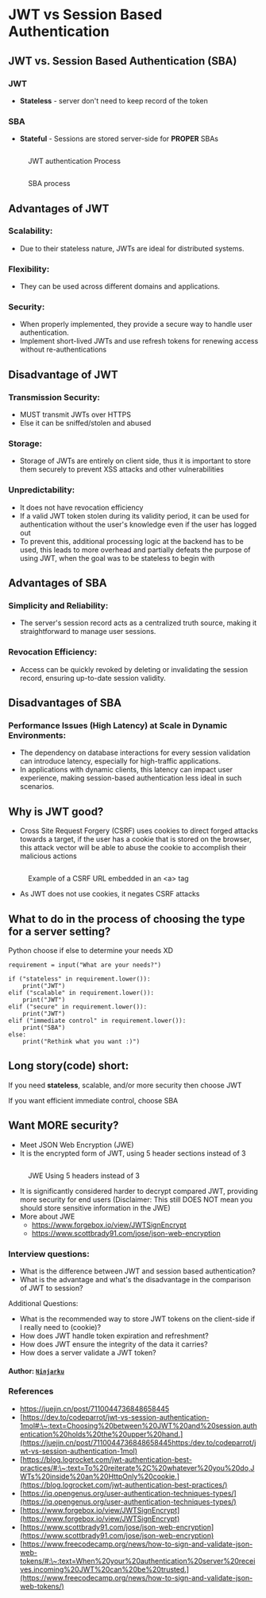 # JWT vs Session Based Authentication

## JWT vs. Session Based Authentication (SBA)

### JWT

* **Stateless** - server don't need to keep record of the token

### SBA

* **Stateful** - Sessions are stored server-side for **PROPER** SBAs

<figure><img src="../../.gitbook/assets/image (11).png" alt=""><figcaption><p>JWT authentication Process</p></figcaption></figure>

<figure><img src="../../.gitbook/assets/image (13).png" alt=""><figcaption><p>SBA process </p></figcaption></figure>

## Advantages of JWT

### Scalability:

* Due to their stateless nature, JWTs are ideal for distributed systems.&#x20;

### Flexibility:

* They can be used across different domains and applications.&#x20;

### Security:

* When properly implemented, they provide a secure way to handle user authentication.
* Implement short-lived JWTs and use refresh tokens for renewing access without re-authentications

## Disadvantage of JWT

### Transmission Security:

* MUST transmit JWTs over HTTPS
* Else it can be sniffed/stolen and abused&#x20;

### Storage:

* Storage of JWTs are entirely on client side, thus it is important to store them securely to prevent XSS attacks and other vulnerabilities&#x20;

### Unpredictability:

* It does not have revocation efficiency
* If a valid JWT token stolen during its validity period, it can be used for authentication without the user's knowledge even if the user has logged out
* To prevent this, additional processing logic at the backend has to be used, this leads to more overhead and partially defeats the purpose of using JWT, when the goal was to be stateless to begin with

## Advantages of SBA

### Simplicity and Reliability:

* The server's session record acts as a centralized truth source, making it straightforward to manage user sessions.&#x20;

### Revocation Efficiency:

* Access can be quickly revoked by deleting or invalidating the session record, ensuring up-to-date session validity.

## Disadvantages of SBA

### Performance Issues (High Latency) at Scale in Dynamic Environments:

* The dependency on database interactions for every session validation can introduce latency, especially for high-traffic applications.
* In applications with dynamic clients, this latency can impact user experience, making session-based authentication less ideal in such scenarios.

## **Why is JWT good?**

* Cross Site Request Forgery (CSRF) uses cookies to direct forged attacks towards a target, if the user has a cookie that is stored on the browser, this attack vector will be able to abuse the cookie to accomplish their malicious actions

<figure><img src="../../.gitbook/assets/image (10).png" alt=""><figcaption><p>Example of a CSRF URL embedded in an &#x3C;a> tag</p></figcaption></figure>

* As JWT does not use cookies, it negates CSRF attacks



## What to do in the process of choosing the type for a server setting?

Python choose if else to determine your needs XD

```
requirement = input("What are your needs?") 

if ("stateless" in requirement.lower()):
	print("JWT")
elif ("scalable" in requirement.lower()):
	print("JWT")
elif ("secure" in requirement.lower()):
	print("JWT")
elif ("immediate control" in requirement.lower()):
	print("SBA")
else:
	print("Rethink what you want :)")
```

## Long story(code) short:

If you need **stateless**, scalable, and/or more security then choose JWT

If you want  efficient immediate control, choose SBA



## **Want MORE security?**

* Meet JSON Web Encryption (JWE)
* It is the encrypted form of JWT, using 5 header sections instead of 3

<figure><img src="../../.gitbook/assets/image (9).png" alt=""><figcaption><p>JWE Using 5 headers instead of 3</p></figcaption></figure>

* It is significantly considered harder to decrypt compared JWT, providing more security for end users (Disclaimer: This still DOES NOT mean you should store sensitive information in the JWE)
* More about JWE&#x20;
  * https://www.forgebox.io/view/JWTSignEncrypt
  * https://www.scottbrady91.com/jose/json-web-encryption

### Interview questions:

* What is the difference between JWT and session based authentication?&#x20;
* What is the advantage and what's the disadvantage in the comparison of JWT to session?

Additional Questions:

* What is the recommended way to store JWT tokens on the client-side if I really need to (cookie)?
* How does JWT handle token expiration and refreshment?
* How does JWT ensure the integrity of the data it carries?
* How does a server validate a JWT token?

#### Author: [`Ninjarku`](https://github.com/Ninjarku)

### References

* [https://juejin.cn/post/7110044736848658445  ](https://juejin.cn/post/7110044736848658445https:/dev.to/codeparrot/jwt-vs-session-authentication-1mol)
* [https://dev.to/codeparrot/jwt-vs-session-authentication-1mol#:\~:text=Choosing%20between%20JWT%20and%20session,authentication%20holds%20the%20upper%20hand.](https://juejin.cn/post/7110044736848658445https:/dev.to/codeparrot/jwt-vs-session-authentication-1mol)
* [https://blog.logrocket.com/jwt-authentication-best-practices/#:\~:text=To%20reiterate%2C%20whatever%20you%20do,JWTs%20inside%20an%20HttpOnly%20cookie.](https://blog.logrocket.com/jwt-authentication-best-practices/)
* [https://iq.opengenus.org/user-authentication-techniques-types/](https://iq.opengenus.org/user-authentication-techniques-types/)
* [https://www.forgebox.io/view/JWTSignEncrypt](https://www.forgebox.io/view/JWTSignEncrypt)
* [https://www.scottbrady91.com/jose/json-web-encryption](https://www.scottbrady91.com/jose/json-web-encryption)
* [https://www.freecodecamp.org/news/how-to-sign-and-validate-json-web-tokens/#:\~:text=When%20your%20authentication%20server%20receives,incoming%20JWT%20can%20be%20trusted.](https://www.freecodecamp.org/news/how-to-sign-and-validate-json-web-tokens/)
